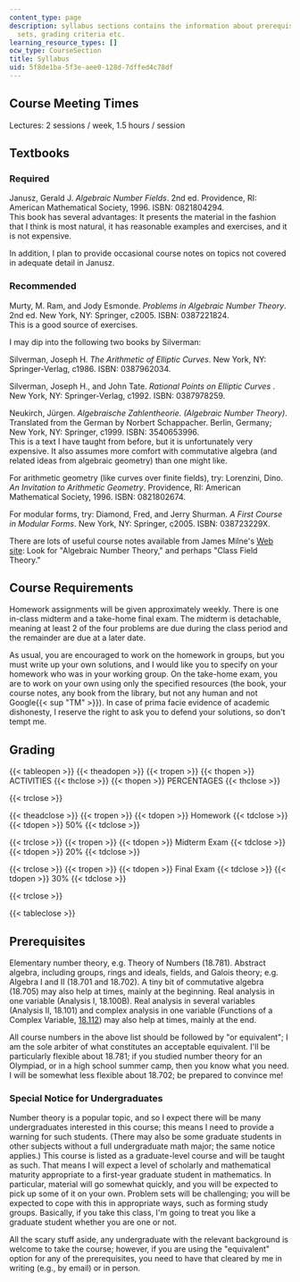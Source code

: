 ```yaml
---
content_type: page
description: syllabus sections contains the information about prerequisites, problem
  sets, grading criteria etc.
learning_resource_types: []
ocw_type: CourseSection
title: Syllabus
uid: 5f8de1ba-5f3e-aee0-128d-7dffed4c78df
---
```


Course Meeting Times
--------------------

Lectures: 2 sessions / week, 1.5 hours / session

Textbooks
---------

### Required

Janusz, Gerald J. _Algebraic Number Fields_. 2nd ed. Providence, RI: American Mathematical Society, 1996. ISBN: 0821804294.  
This book has several advantages: It presents the material in the fashion that I think is most natural, it has reasonable examples and exercises, and it is not expensive.

In addition, I plan to provide occasional course notes on topics not covered in adequate detail in Janusz.

### Recommended

Murty, M. Ram, and Jody Esmonde. _Problems in Algebraic Number Theory_. 2nd ed. New York, NY: Springer, c2005. ISBN: 0387221824.  
This is a good source of exercises.

I may dip into the following two books by Silverman:

Silverman, Joseph H. _The Arithmetic of Elliptic Curves_. New York, NY: Springer-Verlag, c1986. ISBN: 0387962034.

Silverman, Joseph H., and John Tate. _Rational Points on Elliptic Curves_ . New York, NY: Springer-Verlag, c1992. ISBN: 0387978259. 

Neukirch, Jürgen. _Algebraische Zahlentheorie. (Algebraic Number Theory)_. Translated from the German by Norbert Schappacher. Berlin, Germany; New York, NY: Springer, c1999. ISBN: 3540653996.  
This is a text I have taught from before, but it is unfortunately very expensive. It also assumes more comfort with commutative algebra (and related ideas from algebraic geometry) than one might like.

For arithmetic geometry (like curves over finite fields), try: Lorenzini, Dino. _An Invitation to Arithmetic Geometry_. Providence, RI: American Mathematical Society, 1996. ISBN: 0821802674.

For modular forms, try: Diamond, Fred, and Jerry Shurman. _A First Course in Modular Forms_. New York, NY: Springer, c2005. ISBN: 038723229X.

There are lots of useful course notes available from James Milne's [Web site](http://www.jmilne.org/): Look for "Algebraic Number Theory," and perhaps "Class Field Theory."

Course Requirements
-------------------

Homework assignments will be given approximately weekly. There is one in-class midterm and a take-home final exam. The midterm is detachable, meaning at least 2 of the four problems are due during the class period and the remainder are due at a later date.

As usual, you are encouraged to work on the homework in groups, but you must write up your own solutions, and I would like you to specify on your homework who was in your working group. On the take-home exam, you are to work on your own using only the specified resources (the book, your course notes, any book from the library, but not any human and not Google{{< sup "TM" >}}). In case of prima facie evidence of academic dishonesty, I reserve the right to ask you to defend your solutions, so don't tempt me.

Grading
-------

{{< tableopen >}}
{{< theadopen >}}
{{< tropen >}}
{{< thopen >}}
ACTIVITIES
{{< thclose >}}
{{< thopen >}}
PERCENTAGES
{{< thclose >}}

{{< trclose >}}

{{< theadclose >}}
{{< tropen >}}
{{< tdopen >}}
Homework
{{< tdclose >}}
{{< tdopen >}}
50%
{{< tdclose >}}

{{< trclose >}}
{{< tropen >}}
{{< tdopen >}}
Midterm Exam
{{< tdclose >}}
{{< tdopen >}}
20%
{{< tdclose >}}

{{< trclose >}}
{{< tropen >}}
{{< tdopen >}}
Final Exam
{{< tdclose >}}
{{< tdopen >}}
30%
{{< tdclose >}}

{{< trclose >}}

{{< tableclose >}}

Prerequisites
-------------

Elementary number theory, e.g. Theory of Numbers (18.781). Abstract algebra, including groups, rings and ideals, fields, and Galois theory; e.g. Algebra I and II (18.701 and 18.702). A tiny bit of commutative algebra (18.705) may also help at times, mainly at the beginning. Real analysis in one variable (Analysis I, 18.100B). Real analysis in several variables (Analysis II, 18.101) and complex analysis in one variable (Functions of a Complex Variable, [18.112](/courses/18-112-functions-of-a-complex-variable-fall-2008)) may also help at times, mainly at the end.

All course numbers in the above list should be followed by "or equivalent"; I am the sole arbiter of what constitutes an acceptable equivalent. I'll be particularly flexible about 18.781; if you studied number theory for an Olympiad, or in a high school summer camp, then you know what you need. I will be somewhat less flexible about 18.702; be prepared to convince me!

### Special Notice for Undergraduates

Number theory is a popular topic, and so I expect there will be many undergraduates interested in this course; this means I need to provide a warning for such students. (There may also be some graduate students in other subjects without a full undergraduate math major; the same notice applies.) This course is listed as a graduate-level course and will be taught as such. That means I will expect a level of scholarly and mathematical maturity appropriate to a first-year graduate student in mathematics. In particular, material will go somewhat quickly, and you will be expected to pick up some of it on your own. Problem sets will be challenging; you will be expected to cope with this in appropriate ways, such as forming study groups. Basically, if you take this class, I'm going to treat you like a graduate student whether you are one or not.

All the scary stuff aside, any undergraduate with the relevant background is welcome to take the course; however, if you are using the "equivalent" option for any of the prerequisites, you need to have that cleared by me in writing (e.g., by email) or in person.